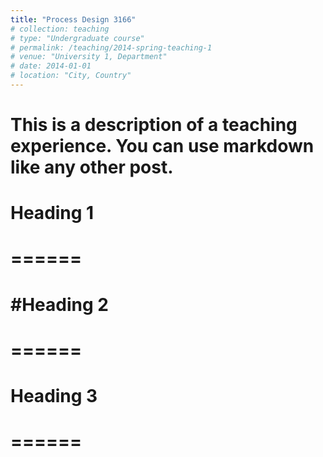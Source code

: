 ```yaml
---
title: "Process Design 3166"
# collection: teaching
# type: "Undergraduate course"
# permalink: /teaching/2014-spring-teaching-1
# venue: "University 1, Department"
# date: 2014-01-01
# location: "City, Country"
---
```


# This is a description of a teaching experience. You can use markdown like any other post.
#
# Heading 1
# ======

# #Heading 2
# ======

# Heading 3
# ======
